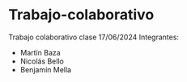 # Trabajo-colaborativo
Trabajo colaborativo clase 17/06/2024
Integrantes:
- Martín Baza
- Nicolás Bello
- Benjamín Mella

